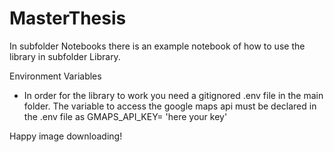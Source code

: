 # MasterThesis

In subfolder Notebooks there is an example notebook of how to use the library in subfolder Library.

Environment Variables
- In order for the library to work you need a gitignored .env file in the main folder. The variable to access the google maps api must be declared in the .env file as GMAPS_API_KEY= 'here your key'
  
  
Happy image downloading!
